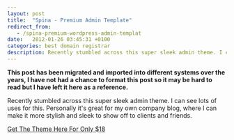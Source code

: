 ```yaml
---
layout: post
title:  "Spina - Premium Admin Template"
redirect_from:
   - /spina-premium-wordpress-admin-templat
date:   2012-01-26 03:45:31 +0100
categories: best domain registrar
description: Recently stumbled across this super sleek admin theme. I can see lots of uses for this. Personally it's great for my own company blog, where I can make it more stylish and sleek to show off to clients...
---
```


**This post has been migrated and imported into different systems over the years, I have not had a chance to format this post so it may be hard to read but I have left it here as a reference.**

Recently stumbled across this super sleek admin theme. I can see lots of uses for this. Personally it's great for my own company blog, where I can make it more stylish and sleek to show off to clients and friends.   
  
[Get The Theme Here For Only $18](http://themeforest.net/item/spina-premium-admin-template-tablet-theme/1301889?WT.ac=weekly_feature&WT.seg_1=weekly_feature&WT.z_author=Interfico&ref=bigideaguy)